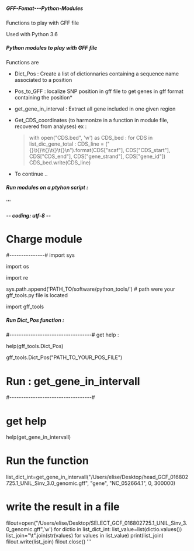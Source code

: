 ##### GFF-Fomat---Python-Modules
Functions to play with GFF file

Used with Python 3.6

##### Python modules to play with GFF file
Functions are

- Dict_Pos : Create a list of dictionnaries containing a sequence name associated to a position
- Pos_to_GFF : localize SNP position in gff file to get genes in gff format containing the position*
- get_gene_in_interval : Extract all gene included in one given region
- Get_CDS_coordinates (to harmonize in a function in module file, recovered from analyses)
  ex :
  
  > with open("CDS.bed", 'w') as CDS_bed :
  >  for CDS in list_dic_gene_total : 
  >      CDS_line = ("{}\t{}\t{}\t{}\t{}\n").format(CDS["scaf"], CDS["CDS_start"], CDS["CDS_end"], CDS["gene_strand"], CDS["gene_id"])
  >      CDS_bed.write(CDS_line)

- To continue ..

  
##### Run modules on a ptyhon script :
'''
##### -*- coding: utf-8 -*-

# Charge module 
#---------------#
import sys

import os

import re

sys.path.append('PATH_TO/software/python_tools/') # path were your gff_tools.py file is located

import gff_tools

##### Run Dict_Pos function :
#-----------------------------------#
get help :

help(gff_tools.Dict_Pos)

gff_tools.Dict_Pos("PATH_TO_YOUR_POS_FILE")

# Run : get_gene_in_intervall
#-----------------------------------#
# get help
help(get_gene_in_intervall)

# Run the function
list_dict_int=get_gene_in_intervall("/Users/elise/Desktop/head_GCF_016802725.1_UNIL_Sinv_3.0_genomic.gff", "gene", "NC_052664.1", 0, 300000)

# write the result in a file
filout=open("/Users/elise/Desktop/SELECT_GCF_016802725.1_UNIL_Sinv_3.0_genomic.gff",'w')
for dictio in list_dict_int:
    list_value=list(dictio.values())
    list_join="\t".join(str(values) for values in list_value)
    print(list_join)
    filout.write(list_join)
filout.close()
'''
